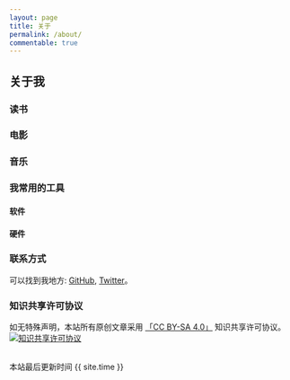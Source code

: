 ```yaml
---
layout: page
title: 关于
permalink: /about/
commentable: true
---
```


## 关于我



### 读书


### 电影

### 音乐


### 我常用的工具

#### 软件


#### 硬件


### 联系方式

可以找到我地方: [GitHub](https://github.com/luckyscript), [Twitter](https://twitter.com/_luckyscript)。


### 知识共享许可协议

如无特殊声明，本站所有原创文章采用 <a rel="license" href="http://creativecommons.org/licenses/by-sa/4.0/deed.zh">「CC BY-SA 4.0」</a > 知识共享许可协议。 <a rel="license" href="http://creativecommons.org/licenses/by-sa/4.0/"><img alt="知识共享许可协议" style="border-width:0" src="https://i.creativecommons.org/l/by-sa/4.0/88x31.png" /></a>

<br />

<div>
<span class="footnotes"> 本站最后更新时间 {{ site.time }}</span>
</div>
